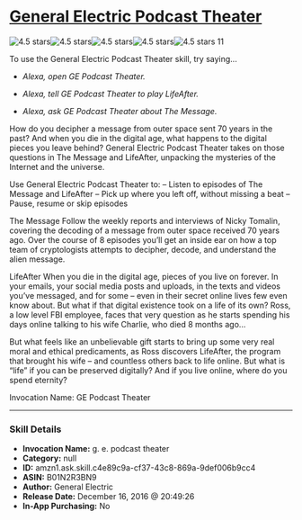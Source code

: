 # [General Electric Podcast Theater](http://alexa.amazon.com/#skills/amzn1.ask.skill.c4e89c9a-cf37-43c8-869a-9def006b9cc4)
![4.5 stars](../../images/ic_star_black_18dp_1x.png)![4.5 stars](../../images/ic_star_black_18dp_1x.png)![4.5 stars](../../images/ic_star_black_18dp_1x.png)![4.5 stars](../../images/ic_star_black_18dp_1x.png)![4.5 stars](../../images/ic_star_half_black_18dp_1x.png) 11

To use the General Electric Podcast Theater skill, try saying...

* *Alexa, open GE Podcast Theater.*

* *Alexa, tell GE Podcast Theater to play LifeAfter.*

* *Alexa, ask GE Podcast Theater about The Message.*

How do you decipher a message from outer space sent 70 years in the past? And when you die in the digital age, what happens to the digital pieces you leave behind? General Electric Podcast Theater takes on those questions in The Message and LifeAfter, unpacking the mysteries of the Internet and the universe.

Use General Electric Podcast Theater to:
– Listen to episodes of The Message and LifeAfter
– Pick up where you left off, without missing a beat
– Pause, resume or skip episodes 

The Message
Follow the weekly reports and interviews of Nicky Tomalin, covering the decoding of a message from outer space received 70 years ago. Over the course of 8 episodes you’ll get an inside ear on how a top team of cryptologists attempts to decipher, decode, and understand the alien message.

LifeAfter 
When you die in the digital age, pieces of you live on forever. In your emails, your social media posts and uploads, in the texts and videos you’ve messaged, and for some – even in their secret online lives few even know about. But what if that digital existence took on a life of its own? Ross, a low level FBI employee, faces that very question as he starts spending his days online talking to his wife Charlie, who died 8 months ago…

But what feels like an unbelievable gift starts to bring up some very real moral and ethical predicaments, as Ross discovers LifeAfter, the program that brought his wife – and countless others back to life online. But what is “life” if you can be preserved digitally? And if you live online, where do you spend eternity?

Invocation Name: 
GE Podcast Theater

***

### Skill Details

* **Invocation Name:** g. e. podcast theater
* **Category:** null
* **ID:** amzn1.ask.skill.c4e89c9a-cf37-43c8-869a-9def006b9cc4
* **ASIN:** B01N2R3BN9
* **Author:** General Electric
* **Release Date:** December 16, 2016 @ 20:49:26
* **In-App Purchasing:** No

